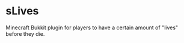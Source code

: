 sLives
======

Minecraft Bukkit plugin for players to have a certain amount of &quot;lives&quot; before they die.